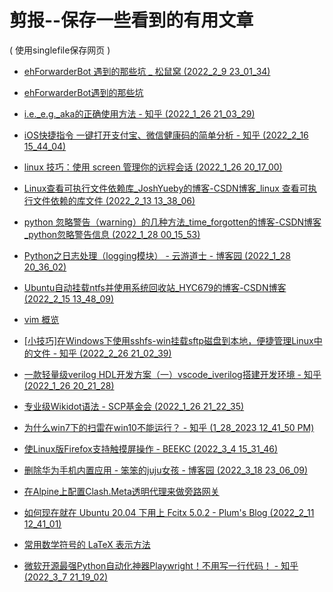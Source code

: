 # 剪报--保存一些看到的有用文章

( 使用singlefile保存网页 )

+ [ehForwarderBot 遇到的那些坑 _ 松鼠窝 (2022_2_9 23_01_34)](https://ouyen.github.io/saved_html/ehForwarderBot%20%E9%81%87%E5%88%B0%E7%9A%84%E9%82%A3%E4%BA%9B%E5%9D%91%20_%20%E6%9D%BE%E9%BC%A0%E7%AA%9D%20%282022_2_9%2023_01_34%29.html)

+ [ehForwarderBot遇到的那些坑](https://ouyen.github.io/saved_html/ehForwarderBot%E9%81%87%E5%88%B0%E7%9A%84%E9%82%A3%E4%BA%9B%E5%9D%91.html)

+ [i.e._e.g._aka的正确使用方法 - 知乎 (2022_1_26 21_03_29)](https://ouyen.github.io/saved_html/i.e._e.g._aka%E7%9A%84%E6%AD%A3%E7%A1%AE%E4%BD%BF%E7%94%A8%E6%96%B9%E6%B3%95%20-%20%E7%9F%A5%E4%B9%8E%20%282022_1_26%2021_03_29%29.html)

+ [iOS快捷指令 一键打开支付宝、微信健康码的简单分析 - 知乎 (2022_2_16 15_44_04)](https://ouyen.github.io/saved_html/iOS%E5%BF%AB%E6%8D%B7%E6%8C%87%E4%BB%A4%20%E4%B8%80%E9%94%AE%E6%89%93%E5%BC%80%E6%94%AF%E4%BB%98%E5%AE%9D%E3%80%81%E5%BE%AE%E4%BF%A1%E5%81%A5%E5%BA%B7%E7%A0%81%E7%9A%84%E7%AE%80%E5%8D%95%E5%88%86%E6%9E%90%20-%20%E7%9F%A5%E4%B9%8E%20%282022_2_16%2015_44_04%29.html)

+ [linux 技巧：使用 screen 管理你的远程会话 (2022_1_26 20_17_00)](https://ouyen.github.io/saved_html/linux%20%E6%8A%80%E5%B7%A7%EF%BC%9A%E4%BD%BF%E7%94%A8%20screen%20%E7%AE%A1%E7%90%86%E4%BD%A0%E7%9A%84%E8%BF%9C%E7%A8%8B%E4%BC%9A%E8%AF%9D%20%282022_1_26%2020_17_00%29.html)

+ [Linux查看可执行文件依赖库_JoshYueby的博客-CSDN博客_linux 查看可执行文件依赖的库文件 (2022_2_13 13_38_06)](https://ouyen.github.io/saved_html/Linux%E6%9F%A5%E7%9C%8B%E5%8F%AF%E6%89%A7%E8%A1%8C%E6%96%87%E4%BB%B6%E4%BE%9D%E8%B5%96%E5%BA%93_JoshYueby%E7%9A%84%E5%8D%9A%E5%AE%A2-CSDN%E5%8D%9A%E5%AE%A2_linux%20%E6%9F%A5%E7%9C%8B%E5%8F%AF%E6%89%A7%E8%A1%8C%E6%96%87%E4%BB%B6%E4%BE%9D%E8%B5%96%E7%9A%84%E5%BA%93%E6%96%87%E4%BB%B6%20%282022_2_13%2013_38_06%29.html)

+ [python 忽略警告（warning）的几种方法_time_forgotten的博客-CSDN博客_python忽略警告信息 (2022_1_28 00_15_53)](https://ouyen.github.io/saved_html/python%20%E5%BF%BD%E7%95%A5%E8%AD%A6%E5%91%8A%EF%BC%88warning%EF%BC%89%E7%9A%84%E5%87%A0%E7%A7%8D%E6%96%B9%E6%B3%95_time_forgotten%E7%9A%84%E5%8D%9A%E5%AE%A2-CSDN%E5%8D%9A%E5%AE%A2_python%E5%BF%BD%E7%95%A5%E8%AD%A6%E5%91%8A%E4%BF%A1%E6%81%AF%20%282022_1_28%2000_15_53%29.html)

+ [Python之日志处理（logging模块） - 云游道士 - 博客园 (2022_1_28 20_36_02)](https://ouyen.github.io/saved_html/Python%E4%B9%8B%E6%97%A5%E5%BF%97%E5%A4%84%E7%90%86%EF%BC%88logging%E6%A8%A1%E5%9D%97%EF%BC%89%20-%20%E4%BA%91%E6%B8%B8%E9%81%93%E5%A3%AB%20-%20%E5%8D%9A%E5%AE%A2%E5%9B%AD%20%282022_1_28%2020_36_02%29.html)

+ [Ubuntu自动挂载ntfs并使用系统回收站_HYC679的博客-CSDN博客 (2022_2_15 13_48_09)](https://ouyen.github.io/saved_html/Ubuntu%E8%87%AA%E5%8A%A8%E6%8C%82%E8%BD%BDntfs%E5%B9%B6%E4%BD%BF%E7%94%A8%E7%B3%BB%E7%BB%9F%E5%9B%9E%E6%94%B6%E7%AB%99_HYC679%E7%9A%84%E5%8D%9A%E5%AE%A2-CSDN%E5%8D%9A%E5%AE%A2%20%282022_2_15%2013_48_09%29.html)

+ [vim 概览](https://ouyen.github.io/saved_html/vim%20%E6%A6%82%E8%A7%88.html)

+ [[小技巧]在Windows下使用sshfs-win挂载sftp磁盘到本地，便捷管理Linux中的文件 - 知乎 (2022_2_26 21_02_39)](https://ouyen.github.io/saved_html/%5B%E5%B0%8F%E6%8A%80%E5%B7%A7%5D%E5%9C%A8Windows%E4%B8%8B%E4%BD%BF%E7%94%A8sshfs-win%E6%8C%82%E8%BD%BDsftp%E7%A3%81%E7%9B%98%E5%88%B0%E6%9C%AC%E5%9C%B0%EF%BC%8C%E4%BE%BF%E6%8D%B7%E7%AE%A1%E7%90%86Linux%E4%B8%AD%E7%9A%84%E6%96%87%E4%BB%B6%20-%20%E7%9F%A5%E4%B9%8E%20%282022_2_26%2021_02_39%29.html)

+ [一款轻量级verilog HDL开发方案（一）vscode_iverilog搭建开发环境 - 知乎 (2022_1_26 20_21_28)](https://ouyen.github.io/saved_html/%E4%B8%80%E6%AC%BE%E8%BD%BB%E9%87%8F%E7%BA%A7verilog%20HDL%E5%BC%80%E5%8F%91%E6%96%B9%E6%A1%88%EF%BC%88%E4%B8%80%EF%BC%89vscode_iverilog%E6%90%AD%E5%BB%BA%E5%BC%80%E5%8F%91%E7%8E%AF%E5%A2%83%20-%20%E7%9F%A5%E4%B9%8E%20%282022_1_26%2020_21_28%29.html)

+ [专业级Wikidot语法 - SCP基金会 (2022_1_26 21_22_35)](https://ouyen.github.io/saved_html/%E4%B8%93%E4%B8%9A%E7%BA%A7Wikidot%E8%AF%AD%E6%B3%95%20-%20SCP%E5%9F%BA%E9%87%91%E4%BC%9A%20%282022_1_26%2021_22_35%29.html)

+ [为什么win7下的扫雷在win10不能运行？ - 知乎 (1_28_2023 12_41_50 PM)](https://ouyen.github.io/saved_html/%E4%B8%BA%E4%BB%80%E4%B9%88win7%E4%B8%8B%E7%9A%84%E6%89%AB%E9%9B%B7%E5%9C%A8win10%E4%B8%8D%E8%83%BD%E8%BF%90%E8%A1%8C%EF%BC%9F%20-%20%E7%9F%A5%E4%B9%8E%20%281_28_2023%2012_41_50%20PM%29.html)

+ [使Linux版Firefox支持触摸屏操作 - BEEKC (2022_3_4 15_31_46)](https://ouyen.github.io/saved_html/%E4%BD%BFLinux%E7%89%88Firefox%E6%94%AF%E6%8C%81%E8%A7%A6%E6%91%B8%E5%B1%8F%E6%93%8D%E4%BD%9C%20-%20BEEKC%20%282022_3_4%2015_31_46%29.html)

+ [删除华为手机内置应用 - 笨笨的juju女孩 - 博客园 (2022_3_18 23_06_09)](https://ouyen.github.io/saved_html/%E5%88%A0%E9%99%A4%E5%8D%8E%E4%B8%BA%E6%89%8B%E6%9C%BA%E5%86%85%E7%BD%AE%E5%BA%94%E7%94%A8%20-%20%E7%AC%A8%E7%AC%A8%E7%9A%84juju%E5%A5%B3%E5%AD%A9%20-%20%E5%8D%9A%E5%AE%A2%E5%9B%AD%20%282022_3_18%2023_06_09%29.html)

+ [在Alpine上配置Clash.Meta透明代理来做旁路网关](https://ouyen.github.io/saved_html/%E5%9C%A8Alpine%E4%B8%8A%E9%85%8D%E7%BD%AEClash.Meta%E9%80%8F%E6%98%8E%E4%BB%A3%E7%90%86%E6%9D%A5%E5%81%9A%E6%97%81%E8%B7%AF%E7%BD%91%E5%85%B3.html)

+ [如何现在就在 Ubuntu 20.04 下用上 Fcitx 5.0.2 - Plum's Blog (2022_2_11 12_41_01)](https://ouyen.github.io/saved_html/%E5%A6%82%E4%BD%95%E7%8E%B0%E5%9C%A8%E5%B0%B1%E5%9C%A8%20Ubuntu%2020.04%20%E4%B8%8B%E7%94%A8%E4%B8%8A%20Fcitx%205.0.2%20-%20Plum%27s%20Blog%20%282022_2_11%2012_41_01%29.html)

+ [常用数学符号的 LaTeX 表示方法](https://ouyen.github.io/saved_html/%E5%B8%B8%E7%94%A8%E6%95%B0%E5%AD%A6%E7%AC%A6%E5%8F%B7%E7%9A%84%20LaTeX%20%E8%A1%A8%E7%A4%BA%E6%96%B9%E6%B3%95.html)

+ [微软开源最强Python自动化神器Playwright！不用写一行代码！ - 知乎 (2022_3_7 21_19_02)](https://ouyen.github.io/saved_html/%E5%BE%AE%E8%BD%AF%E5%BC%80%E6%BA%90%E6%9C%80%E5%BC%BAPython%E8%87%AA%E5%8A%A8%E5%8C%96%E7%A5%9E%E5%99%A8Playwright%EF%BC%81%E4%B8%8D%E7%94%A8%E5%86%99%E4%B8%80%E8%A1%8C%E4%BB%A3%E7%A0%81%EF%BC%81%20-%20%E7%9F%A5%E4%B9%8E%20%282022_3_7%2021_19_02%29.html)

